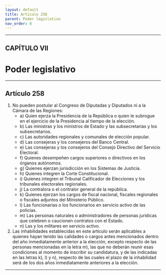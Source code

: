 ```yaml
---
layout: default
title: Artículo 258
parent: Poder legislativo
nav_order: 8
---
```


---

## CAPÍTULO VII
# Poder legislativo

---

## Artículo 258

1. No pueden postular al Congreso de Diputadas y Diputados ni a la Cámara de las Regiones:
    - a) Quien ejerza la Presidencia de la República o quien le subrogue en el ejercicio de la Presidencia al tiempo de la elección.
    - b) Las ministras y los ministros de Estado y las subsecretarias y los subsecretarios.
    - c) Las autoridades regionales y comunales de elección popular.
    - d) Las consejeras y los consejeros del Banco Central.
    - e) Las consejeras y los consejeros del Consejo Directivo del Servicio Electoral.
    - f) Quienes desempeñen cargos superiores o directivos en los órganos autónomos.
    - g) Quienes ejerzan jurisdicción en los Sistemas de Justicia.
    - h) Quienes integren la Corte Constitucional.
    - i) Quienes integren el Tribunal Calificador de Elecciones y los tribunales electorales regionales.
    - j) La contralora o el contralor general de la república.
    - k) Quienes ejerzan los cargos de fiscal nacional, fiscales regionales o fiscales adjuntos del Ministerio Público.
    - l) Las funcionarias o los funcionarios en servicio activo de las policías.
    - m) Las personas naturales o administradores de personas jurídicas que celebren o caucionen contratos con el Estado.
    - n) Las y los militares en servicio activo.
2. Las inhabilidades establecidas en este artículo serán aplicables a quienes hayan tenido las calidades o cargos antes mencionados dentro del año inmediatamente anterior a la elección, excepto respecto de las personas mencionadas en la letra m), las que no deberán reunir esas condiciones al momento de inscribir su candidatura, y de las indicadas en las letras k), l) y n), respecto de las cuales el plazo de la inhabilidad será de los dos años inmediatamente anteriores a la elección.

---